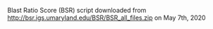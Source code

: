 Blast Ratio Score (BSR) script downloaded from http://bsr.igs.umaryland.edu/BSR/BSR_all_files.zip on May 7th, 2020
